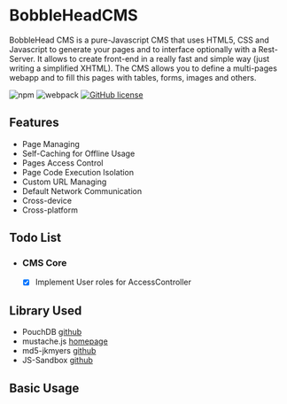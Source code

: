 # BobbleHeadCMS

BobbleHead CMS is a pure-Javascript CMS that uses HTML5, CSS and Javascript to generate your pages and to interface optionally with a Rest-Server.
It allows to create front-end in a really fast and simple way (just writing a simplified XHTML).
The CMS allows you to define a multi-pages webapp and to fill this pages with tables, forms, images and others.

![npm](https://img.shields.io/npm/v/npm.svg) 
![webpack](https://img.shields.io/badge/webpack-v4.10.1-orange.svg) 
[![GitHub license](https://img.shields.io/github/license/AndXD/BobbleHeadCMS.svg)](https://github.com/AndXD/BobbleHeadCMS/blob/master/LICENSE)

## Features
- Page Managing
- Self-Caching for Offline Usage
- Pages Access Control
- Page Code Execution Isolation
- Custom URL Managing
- Default Network Communication
- Cross-device
- Cross-platform

## Todo List
- ### CMS Core
  - [x] Implement User roles for AccessController

## Library Used
- PouchDB [github](https://github.com/pouchdb/pouchdb)
- mustache.js [homepage](http://mustache.github.io/)
- md5-jkmyers [github](https://github.com/AndreasPizsa/md5-jkmyers)
- JS-Sandbox [github](https://github.com/AndXD/JS-Sandbox)

## Basic Usage
